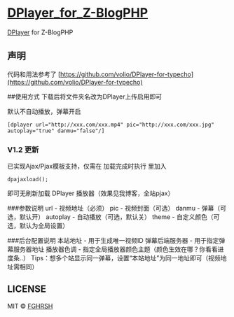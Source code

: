 # [DPlayer_for_Z-BlogPHP](https://www.fghrsh.net/post/57.html)
[DPlayer](https://github.com/DIYgod/DPlayer) for Z-BlogPHP

## 声明
代码和用法参考了 [https://github.com/volio/DPlayer-for-typecho](https://github.com/volio/DPlayer-for-typecho)

##使用方式
下载后将文件夹名改为DPlayer上传启用即可

默认不自动播放，弹幕开启
```
[dplayer url="http://xxx.com/xxx.mp4" pic="http://xxx.com/xxx.jpg" autoplay="true" danmu="false"/]
```

### V1.2 更新
已实现Ajax/Pjax模板支持，仅需在 加载完成时执行 里加入
```
dpajaxload();
```
即可无刷新加载 DPlayer 播放器（效果见我博客，全站pjax）

###参数说明
url - 视频地址（必须）
pic - 视频封面（可选）
danmu - 弹幕（可选，默认开）
autoplay - 自动播放（可选，默认关）
theme - 自定义颜色（可选，默认为全局设置）

###后台配置说明
本站地址 - 用于生成唯一视频ID
弹幕后端服务器 - 用于指定弹幕服务器地址
播放器色调 - 指定全局播放器颜色主题（颜色生效在哪？你看看进度条..）
Tips：想多个站显示同一弹幕，设置“本站地址”为同一地址即可（视频地址需相同）

## LICENSE
MIT © [FGHRSH](https://www.fghrsh.net)